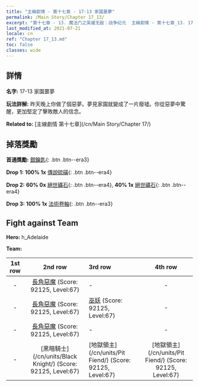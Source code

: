 ```yaml
---
title: "主線劇情 - 第十七章 - 17-13 家園噩夢"
permalink: /Main Story/Chapter 17_13/
excerpt: "第十七章 - 13. 魔法门之英雄无敌：战争纪元  主線劇情 - 第十七章_13. 17-13 家園噩夢"
last_modified_at: 2021-07-21
locale: cn
ref: "Chapter 17_13.md"
toc: false
classes: wide
---
```


## 詳情

 **名字:** 17-13 家園噩夢

 **玩法詳解:** 昨天晚上你做了個惡夢。夢見家園就變成了一片廢墟。你從惡夢中驚醒，更加堅定了擊敗敵人的信念。

 **Related to:** [主線劇情 第十七章](/cn/Main Story/Chapter 17/)

## 掉落獎勵

 **首通獎勵:** [銀鑰匙](/cn/Items/con_693/){: .btn .btn--era3}

 **Drop 1:** **100% 1x** [傳說硫磺](/cn/Items/mat_57/){: .btn .btn--era4}

 **Drop 2:** **60% 0x** [絕世礦石](/cn/Items/mat_47/){: .btn .btn--era4}, **40% 1x** [絕世礦石](/cn/Items/mat_47/){: .btn .btn--era4}

 **Drop 3:** **100% 1x** [法術卷軸](/cn/Items/con_694/){: .btn .btn--era3}


## Fight against Team
 **Hero:** h_Adelaide

 **Team:**


  | 1st row | 2nd row | 3rd row | 4th row |
  |:----:|:----:|:----|:----:|
  | - | [長角惡魔](/cn/units/Demon/) (Score: 92125, Level:67)  | - | - |
  | - | [長角惡魔](/cn/units/Demon/) (Score: 92125, Level:67)  | [巫妖](/cn/units/Lich/) (Score: 92125, Level:67)  | - |
  | - | [長角惡魔](/cn/units/Demon/) (Score: 92125, Level:67)  | - | - |
  | - | [黑暗騎士](/cn/units/Black Knight/) (Score: 92125, Level:67)  | [地獄領主](/cn/units/Pit Fiend/) (Score: 92125, Level:67)  | [地獄領主](/cn/units/Pit Fiend/) (Score: 92125, Level:67)  |


